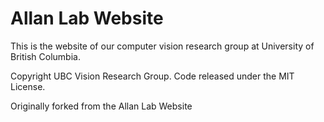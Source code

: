 # Allan Lab Website

This is the website of our computer vision research group at University of British Columbia.

Copyright UBC Vision Research Group. Code released under the MIT License.

Originally forked from the Allan Lab Website

